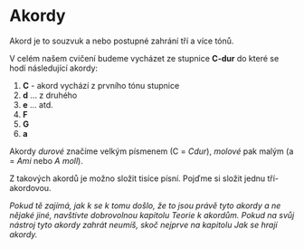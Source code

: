 # Akordy

Akord je to souzvuk a nebo postupné zahrání tří a více tónů.

V celém našem cvičení budeme vycházet ze stupnice **C-dur** do které se hodí následující akordy:

1. **C** - akord vychází z prvního tónu stupnice
2. **d** ... z druhého
3. **e** ... atd.
4. **F**
5. **G**
6. **a**

Akordy _durové_ značíme velkým písmenem \(C = _Cdur_\), _molové_ pak malým \(a = _Ami_ nebo _A moll_\).

Z takových akordů je možno složit tisíce písní. Pojďme si složit jednu tří-akordovou.

_Pokud tě zajímá, jak k se k tomu došlo, že to jsou právě tyto akordy a ne nějaké jiné, navštivte dobrovolnou kapitolu Teorie k akordům. Pokud na svůj nástroj tyto akordy zahrát neumíš, skoč nejprve na kapitolu Jak se hrají akordy._

